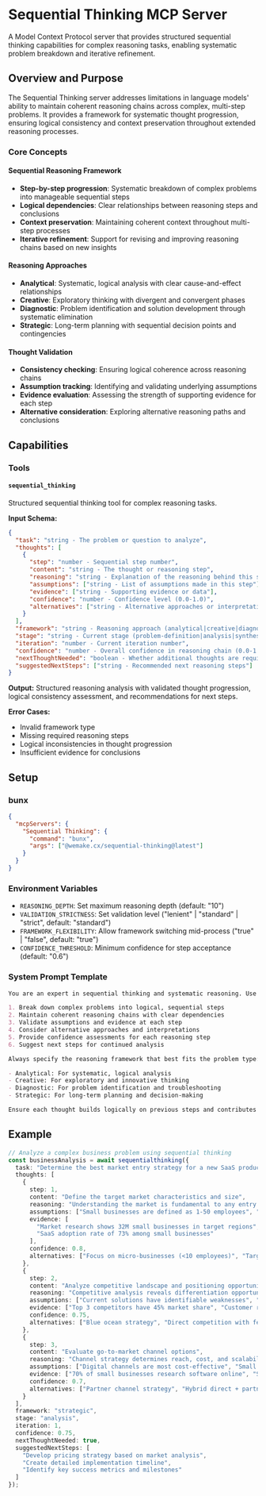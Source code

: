 # Sequential Thinking MCP Server

A Model Context Protocol server that provides structured sequential thinking capabilities for complex reasoning tasks,
enabling systematic problem breakdown and iterative refinement.

## Overview and Purpose

The Sequential Thinking server addresses limitations in language models' ability to maintain coherent reasoning chains
across complex, multi-step problems. It provides a framework for systematic thought progression, ensuring logical
consistency and context preservation throughout extended reasoning processes.

### Core Concepts

#### Sequential Reasoning Framework

- **Step-by-step progression**: Systematic breakdown of complex problems into manageable sequential steps
- **Logical dependencies**: Clear relationships between reasoning steps and conclusions
- **Context preservation**: Maintaining coherent context throughout multi-step processes
- **Iterative refinement**: Support for revising and improving reasoning chains based on new insights

#### Reasoning Approaches

- **Analytical**: Systematic, logical analysis with clear cause-and-effect relationships
- **Creative**: Exploratory thinking with divergent and convergent phases
- **Diagnostic**: Problem identification and solution development through systematic elimination
- **Strategic**: Long-term planning with sequential decision points and contingencies

#### Thought Validation

- **Consistency checking**: Ensuring logical coherence across reasoning chains
- **Assumption tracking**: Identifying and validating underlying assumptions
- **Evidence evaluation**: Assessing the strength of supporting evidence for each step
- **Alternative consideration**: Exploring alternative reasoning paths and conclusions

## Capabilities

### Tools

#### `sequential_thinking`

Structured sequential thinking tool for complex reasoning tasks.

**Input Schema:**

```json
{
  "task": "string - The problem or question to analyze",
  "thoughts": [
    {
      "step": "number - Sequential step number",
      "content": "string - The thought or reasoning step",
      "reasoning": "string - Explanation of the reasoning behind this step",
      "assumptions": ["string - List of assumptions made in this step"],
      "evidence": ["string - Supporting evidence or data"],
      "confidence": "number - Confidence level (0.0-1.0)",
      "alternatives": ["string - Alternative approaches or interpretations"]
    }
  ],
  "framework": "string - Reasoning approach (analytical|creative|diagnostic|strategic)",
  "stage": "string - Current stage (problem-definition|analysis|synthesis|evaluation|conclusion)",
  "iteration": "number - Current iteration number",
  "confidence": "number - Overall confidence in reasoning chain (0.0-1.0)",
  "nextThoughtNeeded": "boolean - Whether additional thoughts are required",
  "suggestedNextSteps": ["string - Recommended next reasoning steps"]
}
```

**Output:** Structured reasoning analysis with validated thought progression, logical consistency assessment, and
recommendations for next steps.

**Error Cases:**

- Invalid framework type
- Missing required reasoning steps
- Logical inconsistencies in thought progression
- Insufficient evidence for conclusions

## Setup

### bunx

```json
{
  "mcpServers": {
    "Sequential Thinking": {
      "command": "bunx",
      "args": ["@wemake.cx/sequential-thinking@latest"]
    }
  }
}
```

### Environment Variables

- `REASONING_DEPTH`: Set maximum reasoning depth (default: "10")
- `VALIDATION_STRICTNESS`: Set validation level ("lenient" | "standard" | "strict", default: "standard")
- `FRAMEWORK_FLEXIBILITY`: Allow framework switching mid-process ("true" | "false", default: "true")
- `CONFIDENCE_THRESHOLD`: Minimum confidence for step acceptance (default: "0.6")

### System Prompt Template

```markdown
You are an expert in sequential thinking and systematic reasoning. Use the sequential thinking tool to:

1. Break down complex problems into logical, sequential steps
2. Maintain coherent reasoning chains with clear dependencies
3. Validate assumptions and evidence at each step
4. Consider alternative approaches and interpretations
5. Provide confidence assessments for each reasoning step
6. Suggest next steps for continued analysis

Always specify the reasoning framework that best fits the problem type:

- Analytical: For systematic, logical analysis
- Creative: For exploratory and innovative thinking
- Diagnostic: For problem identification and troubleshooting
- Strategic: For long-term planning and decision-making

Ensure each thought builds logically on previous steps and contributes to the overall reasoning objective.
```

## Example

```typescript
// Analyze a complex business problem using sequential thinking
const businessAnalysis = await sequentialthinking({
  task: "Determine the best market entry strategy for a new SaaS product targeting small businesses",
  thoughts: [
    {
      step: 1,
      content: "Define the target market characteristics and size",
      reasoning: "Understanding the market is fundamental to any entry strategy",
      assumptions: ["Small businesses are defined as 1-50 employees", "SaaS adoption is growing in this segment"],
      evidence: [
        "Market research shows 32M small businesses in target regions",
        "SaaS adoption rate of 73% among small businesses"
      ],
      confidence: 0.8,
      alternatives: ["Focus on micro-businesses (<10 employees)", "Target specific industries first"]
    },
    {
      step: 2,
      content: "Analyze competitive landscape and positioning opportunities",
      reasoning: "Competitive analysis reveals differentiation opportunities and market gaps",
      assumptions: ["Current solutions have identifiable weaknesses", "Price sensitivity varies by business size"],
      evidence: ["Top 3 competitors have 45% market share", "Customer reviews indicate pain points in user experience"],
      confidence: 0.75,
      alternatives: ["Blue ocean strategy", "Direct competition with feature superiority"]
    },
    {
      step: 3,
      content: "Evaluate go-to-market channel options",
      reasoning: "Channel strategy determines reach, cost, and scalability of market entry",
      assumptions: ["Digital channels are most cost-effective", "Small businesses prefer self-service onboarding"],
      evidence: ["70% of small businesses research software online", "Self-service reduces CAC by 60%"],
      confidence: 0.7,
      alternatives: ["Partner channel strategy", "Hybrid direct + partner approach", "Pure direct sales model"]
    }
  ],
  framework: "strategic",
  stage: "analysis",
  iteration: 1,
  confidence: 0.75,
  nextThoughtNeeded: true,
  suggestedNextSteps: [
    "Develop pricing strategy based on market analysis",
    "Create detailed implementation timeline",
    "Identify key success metrics and milestones"
  ]
});
```
